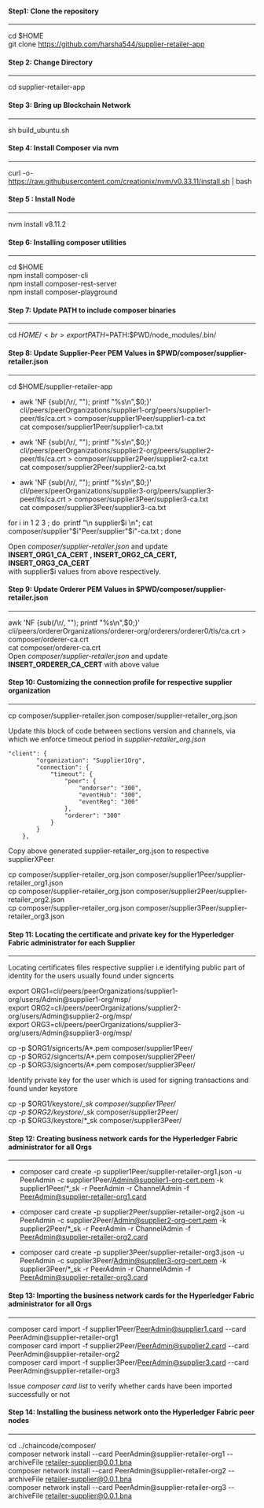 #### Step1: Clone the repository
-------------

cd $HOME<br>
git clone https://github.com/harsha544/supplier-retailer-app

#### Step 2: Change Directory
-------------

cd supplier-retailer-app

#### Step 3: Bring up Blockchain Network
-------------

sh build_ubuntu.sh

#### Step 4: Install Composer via nvm
-------------

curl -o- https://raw.githubusercontent.com/creationix/nvm/v0.33.11/install.sh | bash

#### Step 5 : Install Node
-------------

nvm install v8.11.2

#### Step 6: Installing composer utilities
-------------

cd $HOME<br>
npm install composer-cli<br>
npm install composer-rest-server<br>
npm install composer-playground<br>

#### Step 7: Update PATH to include composer binaries
-------------

cd $HOME/<br>
export PATH=$PATH:$PWD/node_modules/.bin/<br>

#### Step 8: Update Supplier-Peer PEM Values in $PWD/composer/supplier-retailer.json
-------------

cd $HOME/supplier-retailer-app<br>

* awk 'NF {sub(/\r/, ""); printf "%s\\n",$0;}' cli/peers/peerOrganizations/supplier1-org/peers/supplier1-peer/tls/ca.crt > composer/supplier1Peer/supplier1-ca.txt <br>
cat composer/supplier1Peer/supplier1-ca.txt<br>

* awk 'NF {sub(/\r/, ""); printf "%s\\n",$0;}' cli/peers/peerOrganizations/supplier2-org/peers/supplier2-peer/tls/ca.crt > composer/supplier2Peer/supplier2-ca.txt<br>
cat composer/supplier2Peer/supplier2-ca.txt<br>

* awk 'NF {sub(/\r/, ""); printf "%s\\n",$0;}' cli/peers/peerOrganizations/supplier3-org/peers/supplier3-peer/tls/ca.crt > composer/supplier3Peer/supplier3-ca.txt<br>
cat composer/supplier3Peer/supplier3-ca.txt<br>

for i in 1 2 3 ; do  printf "\n supplier$i \n"; cat composer/supplier"$i"Peer/supplier"$i"-ca.txt 
; done<br>

Open *composer/supplier-retailer.json* and update<br>
**INSERT_ORG1_CA_CERT , INSERT_ORG2_CA_CERT, INSERT_ORG3_CA_CERT**<br>
with supplier$i values from above respectively.<br>


#### Step 9: Update Orderer PEM Values in $PWD/composer/supplier-retailer.json
-------------

awk 'NF {sub(/\r/, ""); printf "%s\\n",$0;}' cli/peers/ordererOrganizations/orderer-org/orderers/orderer0/tls/ca.crt > composer/orderer-ca.crt <br>
cat composer/orderer-ca.crt <br>
Open *composer/supplier-retailer.json* and update **INSERT_ORDERER_CA_CERT** with above value <br>


#### Step 10:  Customizing the connection profile for respective supplier organization
-------------

cp composer/supplier-retailer.json composer/supplier-retailer_org.json

Update this block of code between sections version and channels, via which we enforce timeout period in *supplier-retailer_org.json*

```
"client": { 
        "organization": "Supplier1Org",
        "connection": { 
            "timeout": { 
                "peer": { 
                    "endorser": "300",
                    "eventHub": "300",
                    "eventReg": "300"
                },
                "orderer": "300"
            }
        }
    },
```
Copy above generated supplier-retailer_org.json to respective supplierXPeer 

cp composer/supplier-retailer_org.json composer/supplier1Peer/supplier-retailer_org1.json <br>
cp composer/supplier-retailer_org.json composer/supplier2Peer/supplier-retailer_org2.json <br>
cp composer/supplier-retailer_org.json composer/supplier3Peer/supplier-retailer_org3.json <br>


#### Step 11: Locating the certificate and private key for the Hyperledger Fabric administrator for each Supplier 
-------------

Locating certificates files respective supplier i.e identifying public part of identity for the users usually found under signcerts  <br>

export ORG1=cli/peers/peerOrganizations/supplier1-org/users/Admin@supplier1-org/msp/ <br>
export ORG2=cli/peers/peerOrganizations/supplier2-org/users/Admin@supplier2-org/msp/ <br>
export ORG3=cli/peers/peerOrganizations/supplier3-org/users/Admin@supplier3-org/msp/ <br>


cp -p $ORG1/signcerts/A*.pem composer/supplier1Peer/ <br>
cp -p $ORG2/signcerts/A*.pem composer/supplier2Peer/ <br>
cp -p $ORG3/signcerts/A*.pem composer/supplier3Peer/ <br>

Identify private key for the user which is used for signing transactions and found under keystore <br>

cp -p $ORG1/keystore/*_sk composer/supplier1Peer/ <br>
cp -p $ORG2/keystore/*_sk composer/supplier2Peer/ <br>
cp -p $ORG3/keystore/*_sk composer/supplier3Peer/ <br>


#### Step 12: Creating business network cards for the Hyperledger Fabric administrator for all Orgs
-------------


* composer card create -p supplier1Peer/supplier-retailer-org1.json -u PeerAdmin -c supplier1Peer/Admin@supplier1-org-cert.pem -k supplier1Peer/*_sk -r PeerAdmin -r ChannelAdmin -f PeerAdmin@supplier-retailer-org1.card <br>

* composer card create -p supplier2Peer/supplier-retailer-org2.json -u PeerAdmin -c supplier2Peer/Admin@supplier2-org-cert.pem -k supplier2Peer/*_sk -r PeerAdmin -r ChannelAdmin -f PeerAdmin@supplier-retailer-org2.card <br>

* composer card create -p supplier3Peer/supplier-retailer-org3.json -u PeerAdmin -c supplier3Peer/Admin@supplier3-org-cert.pem -k supplier3Peer/*_sk -r PeerAdmin -r ChannelAdmin -f PeerAdmin@supplier-retailer-org3.card <br>


#### Step 13: Importing the business network cards for the Hyperledger Fabric administrator for all Orgs
-------------

composer card import -f supplier1Peer/PeerAdmin@supplier1.card --card PeerAdmin@supplier-retailer-org1 <br>
composer card import -f supplier2Peer/PeerAdmin@supplier2.card --card PeerAdmin@supplier-retailer-org2 <br>
composer card import -f supplier3Peer/PeerAdmin@supplier3.card --card PeerAdmin@supplier-retailer-org3 <br>

Issue *composer card list* to verify whether cards have been imported successfully or not <br>


#### Step 14: Installing the business network onto the Hyperledger Fabric peer nodes
-------------

cd ../chaincode/composer/ <br>
composer network install --card PeerAdmin@supplier-retailer-org1 --archiveFile retailer-supplier@0.0.1.bna <br>
composer network install --card PeerAdmin@supplier-retailer-org2 --archiveFile retailer-supplier@0.0.1.bna <br>
composer network install --card PeerAdmin@supplier-retailer-org3 --archiveFile retailer-supplier@0.0.1.bna <br>

